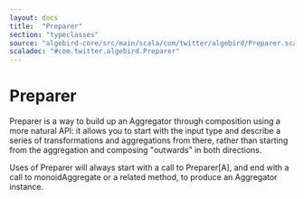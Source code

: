 ```yaml
---
layout: docs
title:  "Preparer"
section: "typeclasses"
source: "algebird-core/src/main/scala/com/twitter/algebird/Preparer.scala"
scaladoc: "#com.twitter.algebird.Preparer"
---
```


# Preparer

Preparer is a way to build up an Aggregator through composition using a more natural API: it allows you to start with the input type and describe a series of transformations and aggregations from there, rather than starting from the aggregation and composing "outwards" in both directions.

Uses of Preparer will always start with a call to Preparer[A], and end with a call to monoidAggregate or a related method, to produce an Aggregator instance.

